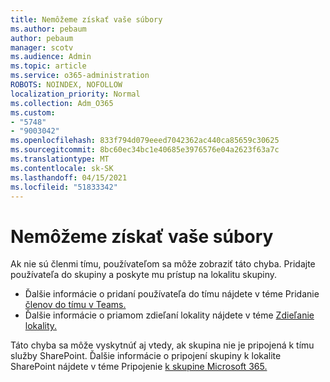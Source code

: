```yaml
---
title: Nemôžeme získať vaše súbory
ms.author: pebaum
author: pebaum
manager: scotv
ms.audience: Admin
ms.topic: article
ms.service: o365-administration
ROBOTS: NOINDEX, NOFOLLOW
localization_priority: Normal
ms.collection: Adm_O365
ms.custom:
- "5748"
- "9003042"
ms.openlocfilehash: 833f794d079eeed7042362ac440ca85659c30625
ms.sourcegitcommit: 8bc60ec34bc1e40685e3976576e04a2623f63a7c
ms.translationtype: MT
ms.contentlocale: sk-SK
ms.lasthandoff: 04/15/2021
ms.locfileid: "51833342"
---
```

# <a name="we-cant-get-your-files"></a>Nemôžeme získať vaše súbory

Ak nie sú členmi tímu, používateľom sa môže zobraziť táto chyba. Pridajte používateľa do skupiny a poskyte mu prístup na lokalitu skupiny.

- Ďalšie informácie o pridaní používateľa do tímu nájdete v téme Pridanie [členov do tímu v Teams.](https://support.office.com/article/add-people-to-a-team-aff2249d-b456-4bc3-81e7-52327b6b38e9)
- Ďalšie informácie o priamom zdieľaní lokality nájdete v téme [Zdieľanie lokality.](https://support.office.com/article/Share-a-site-958771A8-D041-4EB8-B51C-AFEA2EAE3658)

Táto chyba sa môže vyskytnúť aj vtedy, ak skupina nie je pripojená k tímu služby SharePoint. Ďalšie informácie o pripojení skupiny k lokalite SharePoint nájdete v téme Pripojenie [k skupine Microsoft 365.](https://docs.microsoft.com/sharepoint/dev/transform/modernize-connect-to-office365-group)